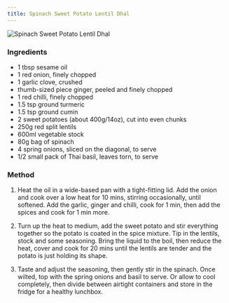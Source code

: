 ```yaml
---
title: Spinach Sweet Potato Lentil Dhal
---
```


![Spinach Sweet Potato Lentil Dhal](https://images.immediate.co.uk/production/volatile/sites/30/2020/08/spinach-sweet-potato-and-lentil-dhal-be8fae5.jpg?quality=90&webp=true&resize=440,400)

### Ingredients

* 1 tbsp sesame oil
* 1 red onion, finely chopped
* 1 garlic clove, crushed 
* thumb-sized piece ginger, peeled and finely chopped
* 1 red chilli, finely chopped
* 1.5 tsp ground turmeric
* 1.5 tsp ground cumin
* 2 sweet potatoes (about 400g/14oz), cut into even chunks
* 250g red split lentils
* 600ml vegetable stock
* 80g bag of spinach
* 4 spring onions, sliced on the diagonal, to serve
* 1/2 small pack of Thai basil, leaves torn, to serve


### Method

1. Heat the oil in a wide-based pan with a tight-fitting lid. 
Add the onion and cook over a low heat for 10 mins, stirring occasionally, until softened. 
Add the garlic, ginger and chilli, cook for 1 min, then add the spices and cook for 1 min more.

2. Turn up the heat to medium, add the sweet potato and stir everything together 
so the potato is coated in the spice mixture. 
Tip in the lentils, stock and some seasoning. 
Bring the liquid to the boil, then reduce the heat, cover and cook for 20 mins 
until the lentils are tender and the potato is just holding its shape.

3. Taste and adjust the seasoning, then gently stir in the spinach. 
Once wilted, top with the spring onions and basil to serve. 
Or allow to cool completely, then divide between airtight containers 
and store in the fridge for a healthy lunchbox.

